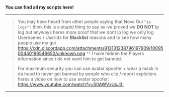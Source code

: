 **You can find all my scripts here!**

----------------------

> You may have heard from other people saying that Nova Gui `"ip logs"` i think this is a stupid thing to say as ive proved we **DO NOT** Ip log but anyways heres more proof that we dont ip log we only log Usernames / UserIds for **Blacklist** reasons and to see how many people use my gui
> https://cdn.discordapp.com/attachments/913131238796197909/1009500440196546650/unknown.png
> ^^ I have hidden the Players information since i do not want him to get banned.

> For maximum security you can use avatar spoofer + wear a mask in da hood to never get banned by people who clip / report exploiters heres a video on how to use avatar spoofer:
> https://www.youtube.com/watch?v=S0AWVxUxJ3I

----------------------
